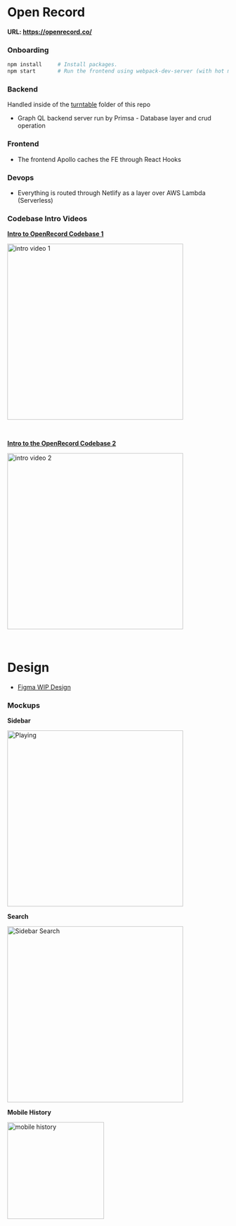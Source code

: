 # Open Record
**URL: https://openrecord.co/**

### Onboarding
```bash
npm install     # Install packages.
npm start       # Run the frontend using webpack-dev-server (with hot module replacement). Default address is http://localhost:8080
```

### Backend
Handled inside of the [turntable](https://github.com/openrecord/vinyl/tree/master/turntable) folder of this repo
- Graph QL backend server run by Primsa - Database layer and crud operation

### Frontend
- The frontend Apollo caches the FE through React Hooks

### Devops
- Everything is routed through Netlify as a layer over AWS Lambda (Serverless)

### Codebase Intro Videos
**[Intro to OpenRecord Codebase 1](https://www.youtube.com/watch?v=AMhLE61joV0)**

[<img width="400" alt="intro video 1" src="https://user-images.githubusercontent.com/7230519/52527461-c8f92b00-2c96-11e9-9c10-5d0b84c2d11f.png">](https://www.youtube.com/watch?v=AMhLE61joV0)

<br>

**[Intro to the OpenRecord Codebase 2](https://www.youtube.com/watch?v=t_J2FKngQWA)**

[<img width="400" alt="intro video 2" src="https://user-images.githubusercontent.com/7230519/52527460-c8f92b00-2c96-11e9-9c2f-2ff3b64ff822.png">](https://www.youtube.com/watch?v=t_J2FKngQWA)

<br>

# Design
- [Figma WIP Design](https://www.figma.com/file/JA060sqEtiPBNkZE8VkWPKS4/Sidebar-Orientation?node-id=0%3A1)

### Mockups
**Sidebar**

<img width="400" alt="Playing" src="https://user-images.githubusercontent.com/7230519/52543123-ee5c6680-2d74-11e9-871b-60934e423f44.png">
<br>

**Search**

<img width="400" alt="Sidebar Search" src="https://user-images.githubusercontent.com/7230519/52543122-edc3d000-2d74-11e9-8fa0-4f5e97f0434b.png">
<br>

**Mobile History**

<img width="220" alt="mobile history" src="https://user-images.githubusercontent.com/7230519/52543121-edc3d000-2d74-11e9-905e-bc5ad36fd20f.png">
